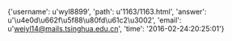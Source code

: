{'username': u'wyl8899', 'path': u'1163/1163.html', 'answer': u'\u4e0d\u662f\u5f88\u80fd\u61c2\u3002', 'email': u'weiyl14@mails.tsinghua.edu.cn', 'time': '2016-02-24:20:25:01'}